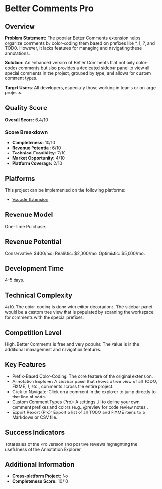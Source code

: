 # Better Comments Pro

## Overview
**Problem Statement:** The popular Better Comments extension helps organize comments by color-coding them based on prefixes like *, !, ?, and TODO. However, it lacks features for managing and navigating these annotations.

**Solution:** An enhanced version of Better Comments that not only color-codes comments but also provides a dedicated sidebar panel to view all special comments in the project, grouped by type, and allows for custom comment types.

**Target Users:** All developers, especially those working in teams or on large projects.

## Quality Score
**Overall Score:** 6.4/10

### Score Breakdown
- **Completeness:** 10/10
- **Revenue Potential:** 6/10
- **Technical Feasibility:** 7/10
- **Market Opportunity:** 4/10
- **Platform Coverage:** 2/10

## Platforms
This project can be implemented on the following platforms:
- [Vscode Extension](./platforms/vscode-extension/)

## Revenue Model
One-Time Purchase.

## Revenue Potential
Conservative: $400/mo; Realistic: $2,000/mo; Optimistic: $5,000/mo.

## Development Time
4-5 days.

## Technical Complexity
4/10. The color-coding is done with editor decorations. The sidebar panel would be a custom tree view that is populated by scanning the workspace for comments with the special prefixes.

## Competition Level
High. Better Comments is free and very popular. The value is in the additional management and navigation features.

## Key Features
- Prefix-Based Color-Coding: The core feature of the original extension.
- Annotation Explorer: A sidebar panel that shows a tree view of all TODO, FIXME, !, etc., comments across the entire project.
- Click to Navigate: Click on a comment in the explorer to jump directly to that line of code.
- Custom Comment Types (Pro): A settings UI to define your own comment prefixes and colors (e.g., @review for code review notes).
- Export Report (Pro): Export a list of all TODO and FIXME items to a Markdown or CSV file.

## Success Indicators
Total sales of the Pro version and positive reviews highlighting the usefulness of the Annotation Explorer.

## Additional Information
- **Cross-platform Project:** No
- **Completeness Score:** 10/10
